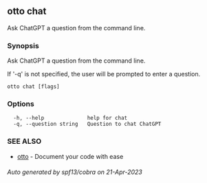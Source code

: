 ## otto chat

Ask ChatGPT a question from the command line.

### Synopsis

Ask ChatGPT a question from the command line.

If '-q' is not specified, the user will be prompted to enter a question.
	

```
otto chat [flags]
```

### Options

```
  -h, --help              help for chat
  -q, --question string   Question to chat ChatGPT
```

### SEE ALSO

* [otto](otto.md)	 - Document your code with ease

###### Auto generated by spf13/cobra on 21-Apr-2023
